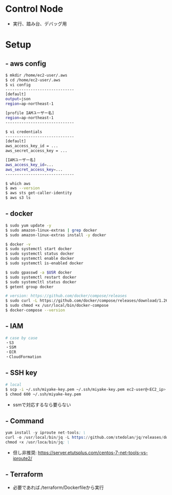 # Control Node
- 実行、踏み台、デバッグ用


# Setup
## - aws config
```sh
$ mkdir /home/ec2-user/.aws
$ cd /home/ec2-user/.aws
$ vi config
------------------------------
[default]
output=json
region=ap-northeast-1

[profile IAMユーザー名]
region=ap-northeast-1
------------------------------

$ vi credentials
------------------------------
[default]
aws_access_key_id = ...
aws_secret_access_key = ...

[IAMユーザー名]
aws_access_key_id=...
aws_secret_access_key=...
------------------------------

$ which aws
$ aws --version
$ aws sts get-caller-identity
$ aws s3 ls
```

## - docker
```sh
$ sudo yum update -y
$ sudo amazon-linux-extras | grep docker
$ sudo amazon-linux-extras install -y docker

$ docker -v
$ sudo systemctl start docker
$ sudo systemctl status docker
$ sudo systemctl enable docker
$ sudo systemctl is-enabled docker

$ sudo gpasswd -a $USR docker
$ sudo systemctl restart docker
$ sudo systemcltl status docker
$ getent group docker

# version: https://github.com/docker/compose/releases
$ sudo curl -L https://github.com/docker/compose/releases/download/1.26.0/docker-compose-$(uname -s)-$(uname -m) -o /usr/local/bin/docker-compose
$ sudo chmod +x /usr/local/bin/docker-compose
$ docker-compose --version 
```

## - IAM
```sh
# case by case
・S3
・SSM
・ECR
・CloudFormation
```

## - SSH key
```sh
# local
$ scp -i ~/.ssh/miyake-key.pem ~/.ssh/miyake-key.pem ec2-user@<EC2_ip>:/home/ec2-user/.ssh
$ chmod 600 ~/.ssh/miyake-key.pem
```
- ssmで対応するなら要らない


## - Command
```S
yum install -y iproute net-tools; \
curl -o /usr/local/bin/jq -L https://github.com/stedolan/jq/releases/download/jq-1.6/jq-linux64; \
chmod +x /usr/loca/bin/jq; \
```
- 但し非推奨: https://server.etutsplus.com/centos-7-net-tools-vs-iproute2/

## - Terraform
- 必要であれば./terraform/Dockerfileから実行




